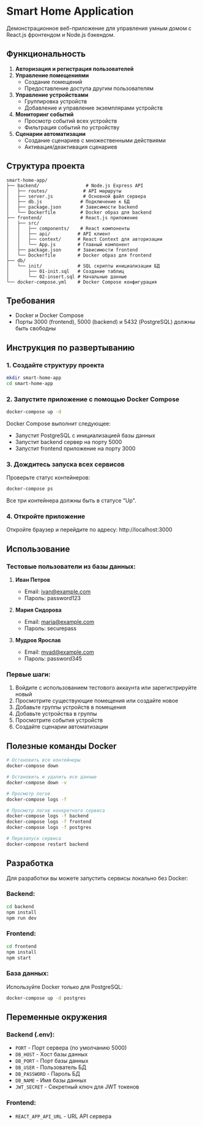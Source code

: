 # Smart Home Application

Демонстрационное веб-приложение для управления умным домом с React.js фронтендом и Node.js бэкендом.

## Функциональность

1. **Авторизация и регистрация пользователей**
2. **Управление помещениями**
   - Создание помещений
   - Предоставление доступа другим пользователям
3. **Управление устройствами**
   - Группировка устройств
   - Добавление и управление экземплярами устройств
4. **Мониторинг событий**
   - Просмотр событий всех устройств
   - Фильтрация событий по устройству
5. **Сценарии автоматизации**
   - Создание сценариев с множественными действиями
   - Активация/деактивация сценариев

## Структура проекта

```
smart-home-app/
├── backend/                 # Node.js Express API
│   ├── routes/             # API маршруты
│   ├── server.js           # Основной файл сервера
│   ├── db.js              # Подключение к БД
│   ├── package.json       # Зависимости backend
│   └── Dockerfile         # Docker образ для backend
├── frontend/              # React.js приложение
│   ├── src/
│   │   ├── components/    # React компоненты
│   │   ├── api/          # API клиент
│   │   ├── context/      # React Context для авторизации
│   │   └── App.js        # Главный компонент
│   ├── package.json      # Зависимости frontend
│   └── Dockerfile        # Docker образ для frontend
├── db/
│   └── init/             # SQL скрипты инициализации БД
│       ├── 01-init.sql   # Создание таблиц
│       └── 02-insert.sql # Начальные данные
└── docker-compose.yml    # Docker Compose конфигурация
```

## Требования

- Docker и Docker Compose
- Порты 3000 (frontend), 5000 (backend) и 5432 (PostgreSQL) должны быть свободны

## Инструкция по развертыванию

### 1. Создайте структуру проекта

```bash
mkdir smart-home-app
cd smart-home-app
```

### 2. Запустите приложение с помощью Docker Compose

```bash
docker-compose up -d
```

Docker Compose выполнит следующее:
- Запустит PostgreSQL с инициализацией базы данных
- Запустит backend сервер на порту 5000
- Запустит frontend приложение на порту 3000

### 3. Дождитесь запуска всех сервисов

Проверьте статус контейнеров:

```bash
docker-compose ps
```

Все три контейнера должны быть в статусе "Up".

### 4. Откройте приложение

Откройте браузер и перейдите по адресу: http://localhost:3000

## Использование

### Тестовые пользователи из базы данных:

1. **Иван Петров**
   - Email: ivan@example.com
   - Пароль: password123

2. **Мария Сидорова**
   - Email: maria@example.com
   - Пароль: securepass

3. **Мудров Ярослав**
   - Email: myad@example.com
   - Пароль: password345

### Первые шаги:

1. Войдите с использованием тестового аккаунта или зарегистрируйте новый
2. Просмотрите существующие помещения или создайте новое
3. Добавьте группы устройств в помещения
4. Добавьте устройства в группы
5. Просмотрите события устройств
6. Создайте сценарии автоматизации

## Полезные команды Docker

```bash
# Остановить все контейнеры
docker-compose down

# Остановить и удалить все данные
docker-compose down -v

# Просмотр логов
docker-compose logs -f

# Просмотр логов конкретного сервиса
docker-compose logs -f backend
docker-compose logs -f frontend
docker-compose logs -f postgres

# Перезапуск сервиса
docker-compose restart backend
```

## Разработка

Для разработки вы можете запустить сервисы локально без Docker:

### Backend:
```bash
cd backend
npm install
npm run dev
```

### Frontend:
```bash
cd frontend
npm install
npm start
```

### База данных:
Используйте Docker только для PostgreSQL:
```bash
docker-compose up -d postgres
```

## Переменные окружения

### Backend (.env):
- `PORT` - Порт сервера (по умолчанию 5000)
- `DB_HOST` - Хост базы данных
- `DB_PORT` - Порт базы данных
- `DB_USER` - Пользователь БД
- `DB_PASSWORD` - Пароль БД
- `DB_NAME` - Имя базы данных
- `JWT_SECRET` - Секретный ключ для JWT токенов

### Frontend:
- `REACT_APP_API_URL` - URL API сервера